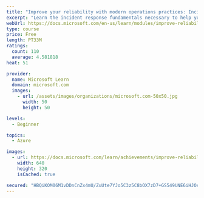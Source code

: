 ```yaml
---
title: "Improve your reliability with modern operations practices: Incident response"
excerpt: "Learn the incident response fundamentals necessary to help you sustainably achieve the appropriate level of reliability in your systems, services, and products."
webUrl: https://docs.microsoft.com/en-us/learn/modules/improve-reliability-incidents/
type: course
price: Free
length: PT33M
ratings:
  count: 110
  average: 4.581818
heat: 51

provider:
  name: Microsoft Learn
  domain: microsoft.com
  images:
    - url: /assets/images/organizations/microsoft.com-50x50.jpg
      width: 50
      height: 50

levels:
  - Beginner

topics:
  - Azure

images:
  - url: https://docs.microsoft.com/learn/achievements/improve-reliability-incidents-social.png
    width: 640
    height: 320
    isCached: true

secured: "HBQiKOM06M1vDDnCnZx4mU/ZuUte7YJo5C3z5C8bOX7zD7+GS549UNE6iHJOehL8fB0yNETjgrJ6bEdRD0FbjRJnemN9BIbJ6cVJuZWSN4c5ufGE5UBi4CJXeXelyAvHbBsqmqq9cwvsiEsoomLR+4tZpQKXqehiLXrLeUgG2Sq16oTb/hWgBI4cDilI3vo1fKzRiItfF6bEZzL9M8xSnezYd4ZMye38it95K5SEps5nEcgFcvYYj8bXonyguo44kY05a6tRfHf0mf99f8JvBZLaZ7Fm6sIVIllUaAYVPdosDT49aR6EiSKvk8UAvg/T7flOVzX983p8he959xIfv83sD/Eor6dK5c/tO76tyxl/vrFrFDfvnpEhIgxLDGM+/NpFj2zDZGuOE0/uJxNJ97emH0gZmsBP4Fs1gGggmGw=;pMHoJirFZNJ6y5LUs5pTaw=="
---
```



